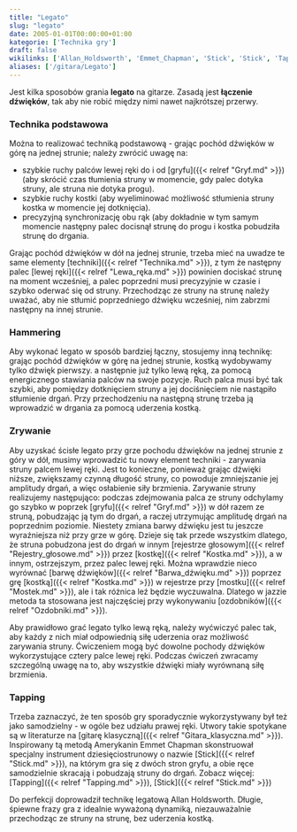 ```yaml
---
title: "Legato"
slug: "legato"
date: 2005-01-01T00:00:00+01:00
kategorie: ['Technika gry']
draft: false
wikilinks: ['Allan_Holdsworth', 'Emmet_Chapman', 'Stick', 'Stick', 'Tapping', 'barwa_d%C5%BAwi%C4%99ku', 'gitara_klasyczna', 'gryf', 'gryf', 'kostka', 'kostka', 'lewa_r%C4%99ka', 'mostek', 'ozdobniki', 'rejestr_g%C5%82osowy', 'technika']
aliases: ['/gitara/Legato']
---
```

Jest kilka sposobów grania **legato** na gitarze. Zasadą jest **łączenie
dźwięków**, tak aby nie robić między nimi nawet najkrótszej przerwy.

### Technika podstawowa

Można to realizować techniką podstawową - grając pochód dźwięków w górę
na jednej strunie; należy zwrócić uwagę na:

  - szybkie ruchy palców lewej ręki do i od [gryfu]({{< relref "Gryf.md" >}})
    (aby skrócić czas tłumienia struny w momencie, gdy palec dotyka
    struny, ale struna nie dotyka progu).
  - szybkie ruchy kostki (aby wyeliminować możliwość stłumienia struny
    kostka w momencie jej dotknięcia).
  - precyzyjną synchronizację obu rąk (aby dokładnie w tym samym
    momencie następny palec docisnął strunę do progu i kostka pobudziła
    strunę do drgania.

Grając pochód dźwięków w dół na jednej strunie, trzeba mieć na uwadze te
same elementy [techniki]({{< relref "Technika.md" >}}), z tym że następny palec
[lewej ręki]({{< relref "Lewa_ręka.md" >}}) powinien dociskać strunę na moment
wcześniej, a palec poprzedni musi precyzyjnie w czasie i szybko oderwać
się od struny. Przechodząc ze struny na strunę należy uważać, aby nie
stłumić poprzedniego dźwięku wcześniej, nim zabrzmi następny na innej
strunie.

### Hammering

Aby wykonać legato w sposób bardziej łączny, stosujemy inną technikę:
grając pochód dźwięków w górę na jednej strunie, kostką wydobywamy tylko
dźwięk pierwszy. a następnie już tylko lewą ręką, za pomocą energicznego
stawiania palców na swoje pozycje. Ruch palca musi być tak szybki, aby
pomiędzy dotknięciem struny a jej dociśnięciem nie nastąpiło stłumienie
drgań. Przy przechodzeniu na następną strunę trzeba ją wprowadzić w
drgania za pomocą uderzenia kostką.

### Zrywanie

Aby uzyskać ścisłe legato przy grze pochodu dźwięków na jednej strunie z
góry w dół, musimy wprowadzić tu nowy element techniki - zarywania
struny palcem lewej ręki. Jest to konieczne, ponieważ grając dźwięki
niższe, zwiększamy czynną długość struny, co powoduje zmniejszanie jej
amplitudy drgań, a więc osłabienie siły brzmienia. Zarywanie struny
realizujemy następująco: podczas zdejmowania palca ze struny odchylamy
go szybko w poprzek [gryfu]({{< relref "Gryf.md" >}}) w dół razem ze struną,
pobudzając ją tym do drgań, a raczej utrzymując amplitudę drgań na
poprzednim poziomie. Niestety zmiana barwy dźwięku jest tu jeszcze
wyraźniejsza niż przy grze w górę. Dzieje się tak przede wszystkim
dlatego, że struna pobudzona jest do drgań w innym [rejestrze
głosowym]({{< relref "Rejestry_głosowe.md" >}}) przez
[kostkę]({{< relref "Kostka.md" >}}), a w innym, ostrzejszym, przez palec lewej
ręki. Można wprawdzie nieco wyrównać [barwę
dźwięków]({{< relref "Barwa_dźwięku.md" >}}) poprzez grę
[kostką]({{< relref "Kostka.md" >}}) w rejestrze przy
[mostku]({{< relref "Mostek.md" >}}), ale i tak różnica leź będzie wyczuwalna.
Dlatego w jazzie metoda ta stosowana jest najczęściej przy wykonywaniu
[ozdobników]({{< relref "Ozdobniki.md" >}}).

Aby prawidłowo grać legato tylko lewą ręką, należy wyćwiczyć palec tak,
aby każdy z nich miał odpowiednią siłę uderzenia oraz możliwość
zarywania struny. Ćwiczeniem mogą być dowolne pochody dźwięków
wykorzystujące cztery palce lewej ręki. Podczas ćwiczeń zwracamy
szczególną uwagę na to, aby wszystkie dźwięki miały wyrównaną siłę
brzmienia.

### Tapping

Trzeba zaznaczyć, że ten sposób gry sporadycznie wykorzystywany był też
jako samodzielny - w ogóle bez udziału prawej ręki. Utwory takie
spotykane są w literaturze na [gitarę
klasyczną]({{< relref "Gitara_klasyczna.md" >}}). Inspirowany tą metodą
Amerykanin Emmet Chapman<!-- link nie odnosił się do niczego: 'Legato' ('content/książka/Legato.md') links to 'Emmet_Chapman' ('content/książka/Emmet_Chapman.md') and that does not exist --> skonstruował
specjalny instrument dziesięciostrunowy o nazwie
[Stick]({{< relref "Stick.md" >}}), na którym gra się z dwóch stron gryfu, a obie
ręce samodzielnie skracają i pobudzają struny do drgań. Zobacz więcej:
[Tapping]({{< relref "Tapping.md" >}}), [Stick]({{< relref "Stick.md" >}})

Do perfekcji doprowadził technikę legatową Allan
Holdsworth<!-- link nie odnosił się do niczego: 'Legato' ('content/książka/Legato.md') links to 'Allan_Holdsworth' ('content/książka/Allan_Holdsworth.md') and that does not exist -->. Długie, śpiewne frazy gra z
idealnie wyważoną dynamiką, niezauważalnie przechodząc ze struny na
strunę, bez uderzenia kostką.

